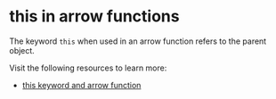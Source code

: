 # this in arrow functions

The keyword `this` when used in an arrow function refers to the parent object.

Visit the following resources to learn more:

- [this keyword and arrow function](https://stackoverflow.com/questions/66518020/javascript-this-keyword-and-arrow-function)